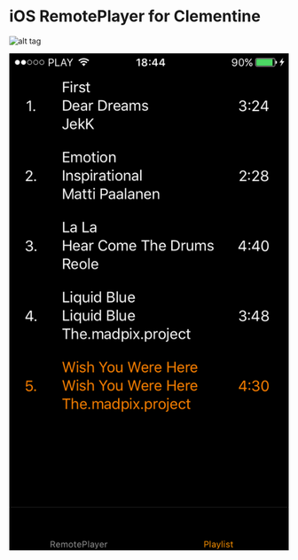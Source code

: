 # iOS RemotePlayer for Clementine

![alt tag](https://https://github.com/LukaszRzepka/RemotePlayerForClementine/blob/master/IMG_0152.PNG)

![alt tag](https://github.com/LukaszRzepka/RemotePlayerForClementine/blob/master/IMG_0153.PNG)
